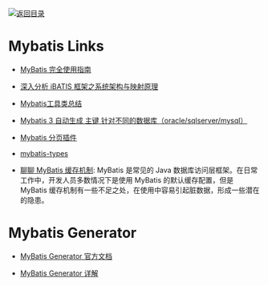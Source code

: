 [![返回目录](https://parg.co/UGo)](https://github.com/wxyyxc1992/Awesome-Links) 
 
 
# Mybatis Links

- [MyBatis 完全使用指南](http://www.kknotes.com/blog/mybatis%E5%AE%8C%E5%85%A8%E4%BD%BF%E7%94%A8%E6%8C%87%E5%8D%97/)

- [深入分析 iBATIS 框架之系统架构与映射原理](http://www.ibm.com/developerworks/cn/java/j-lo-ibatis-principle/)

- [Mybatis工具类总结](http://git.oschina.net/free/Mybatis_Utils/tree/master)

- [Mybatis 3 自动生成 主键 针对不同的数据库（oracle/sqlserver/mysql）](http://www.cnblogs.com/yuanermen/archive/2013/04/02/2995920.html)

- [Mybatis 分页插件](http://git.oschina.net/free/Mybatis_PageHelper)

- [mybatis-types](https://github.com/javaplugs/mybatis-types/blob/master/README.md)

- [聊聊 MyBatis 缓存机制](https://zhuanlan.zhihu.com/p/33179093?iam=ed4cd6b92a003a0ce8e801ae74196e19): MyBatis 是常见的 Java 数据库访问层框架。在日常工作中，开发人员多数情况下是使用 MyBatis 的默认缓存配置，但是 MyBatis 缓存机制有一些不足之处，在使用中容易引起脏数据，形成一些潜在的隐患。

# Mybatis Generator

- [MyBatis Generator 官方文档](http://generator.sturgeon.mopaas.com/whatsNew.html)

- [MyBatis Generator 详解](http://blog.csdn.net/isea533/article/details/42102297)